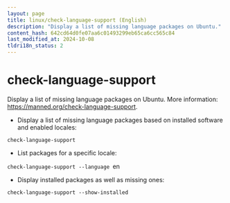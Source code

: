 ```yaml
---
layout: page
title: linux/check-language-support (English)
description: "Display a list of missing language packages on Ubuntu."
content_hash: 642cd64d0fe07aa6c01493299eb65ca6cc565c84
last_modified_at: 2024-10-08
tldri18n_status: 2
---
```

# check-language-support

Display a list of missing language packages on Ubuntu.
More information: <https://manned.org/check-language-support>.

- Display a list of missing language packages based on installed software and enabled locales:

`check-language-support`

- List packages for a specific locale:

`check-language-support --language `<span class="tldr-var badge badge-pill bg-dark-lm bg-white-dm text-white-lm text-dark-dm font-weight-bold">en</span>

- Display installed packages as well as missing ones:

`check-language-support --show-installed`
